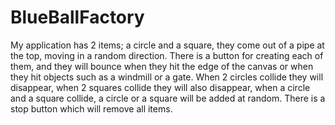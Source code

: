 # BlueBallFactory

My application has 2 items; a circle and a square, they come out of a pipe at the top, moving in a random direction. There is a button for creating each of them, and they will bounce when they hit the edge of the canvas or when they hit objects such as a windmill or a gate. When 2 circles collide they will disappear, when 2 squares collide they will also disappear, when a circle and a square collide, a circle or a square will be added at random. There is a stop button which will remove all items.

